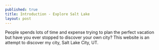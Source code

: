 ```yaml
---
published: true
title: Introduction - Explore Salt Lake
layout: post
---
```

People spends lots of time and expense trying to plan the perfect vacation but have you ever stopped to discover your own city? This website is an attempt to discover my city, Salt Lake City, UT.